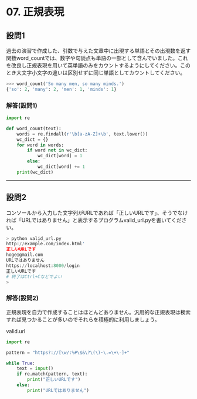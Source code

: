 # 07. 正規表現

## 設問1

過去の演習で作成した、引数で与えた文章中に出現する単語とその出現数を返す関数word_countでは、数字や句読点も単語の一部として含んでいました。これを改良し正規表現を用いて英単語のみをカウントするようにしてください。このとき大文字小文字の違いは区別せずに同じ単語としてカウントしてください。

```python
>>> word_count('So many men, so many minds.')
{'so': 2, 'many': 2, 'men': 1, 'minds': 1}
```

### 解答(設問1)

```python
import re

def word_count(text):
    words = re.findall(r'\b[a-zA-Z]+\b', text.lower())
    wc_dict = {}
    for word in words:
        if word not in wc_dict: 
            wc_dict[word] = 1
        else:
            wc_dict[word] += 1
    print(wc_dict)

```

---

## 設問2

コンソールから入力した文字列がURLであれば「正しいURLです」、そうでなければ「URLではありません」と表示するプログラムvalid_url.pyを書いてください。

```python
> python valid_url.py
http://example.com/index.html'
正しいURLです
hoge@gmail.com
URLではありません
https://localhost:8000/login
正しいURLです
# 終了はCtrl+Cなどでよい
> 
```

### 解答(設問2)

正規表現を自力で作成することはほとんどありません。汎用的な正規表現は検索すれば見つかることが多いのでそれらを積極的に利用しましょう。

valid.url

```python
import re

pattern = "https?://[\w/:%#\$&\?\(\)~\.=\+\-]+"

while True:
    text = input()
    if re.match(pattern, text):
        print("正しいURLです")
    else:
        print("URLではありません")

```
